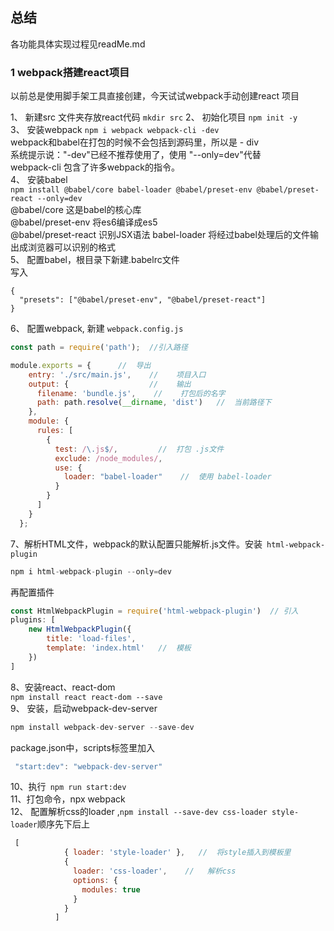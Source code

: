## 总结 ##  
各功能具体实现过程见readMe.md  

### 1 webpack搭建react项目 ###  
以前总是使用脚手架工具直接创建，今天试试webpack手动创建react 项目 

1、 新建src 文件夹存放react代码  ```mkdir src```
2、 初始化项目   ```npm init -y ```   
3、 安装webpack ```npm i webpack webpack-cli -dev ```    
webpack和babel在打包的时候不会包括到源码里，所以是 - div  
系统提示说："-dev"已经不推荐使用了，使用 "--only=dev"代替  
webpack-cli 包含了许多webpack的指令。  
4、 安装babel     
```npm install @babel/core babel-loader @babel/preset-env @babel/preset-react --only=dev```  
@babel/core 这是babel的核心库   
@babel/preset-env  将es6编译成es5  
@babel/preset-react  识别JSX语法
babel-loader     将经过babel处理后的文件输出成浏览器可以识别的格式  
5、 配置babel，根目录下新建.babelrc文件  
写入
```
{
  "presets": ["@babel/preset-env", "@babel/preset-react"]
}
```  
6、 配置webpack, 新建 ```webpack.config.js ``` 
```javascript
const path = require('path');  //引入路径

module.exports = {      //  导出
    entry: './src/main.js',    //    项目入口
    output: {                  //    输出 
      filename: 'bundle.js',    //    打包后的名字
      path: path.resolve(__dirname, 'dist')   //  当前路径下
    },
    module: {
      rules: [
        {
          test: /\.js$/,         //  打包 .js文件
          exclude: /node_modules/,
          use: {
            loader: "babel-loader"    //  使用 babel-loader
          }
        }
      ]
    }
  };  
```  
7、解析HTML文件，webpack的默认配置只能解析.js文件。安装``` html-webpack-plugin```  
```javascript
npm i html-webpack-plugin --only=dev
```
再配置插件 
```javascript
const HtmlWebpackPlugin = require('html-webpack-plugin')  // 引入
plugins: [
    new HtmlWebpackPlugin({
        title: 'load-files',
        template: 'index.html'   //  模板
    })
]    
```
8、安装react、react-dom  
```npm install react react-dom --save```  
9、 安装，启动webpack-dev-server  
```javascript 
npm install webpack-dev-server --save-dev
```    
package.json中，scripts标签里加入  
```javascript 
 "start:dev": "webpack-dev-server"
``` 
10、执行``` npm run start:dev```  
11、打包命令，npx webpack   
12、 配置解析css的loader  ,```npm install --save-dev css-loader style-loader```顺序先下后上
```javascript
 [
            { loader: 'style-loader' },   //  将style插入到模板里
            {
              loader: 'css-loader',    //   解析css
              options: {
                modules: true
              }
            }
          ]
```
